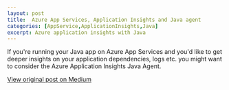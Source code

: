 ```yaml
---
layout: post
title:  Azure App Services, Application Insights and Java agent
categories: [AppService,ApplicationInsights,Java]
excerpt: Azure application insights with Java
---
```


If you're running your Java app on Azure App Services and you'd like to get deeper insights on your application dependencies, logs etc. you might want to consider the Azure Application Insights Java Agent.

[View original post on Medium](https://github.com/meken/app-services-app-insights-java)
